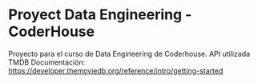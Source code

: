 # Proyect Data Engineering - CoderHouse
Proyecto para el curso de Data Engineering de Coderhouse.
API utilizada TMDB 
Documentación: https://developer.themoviedb.org/reference/intro/getting-started

